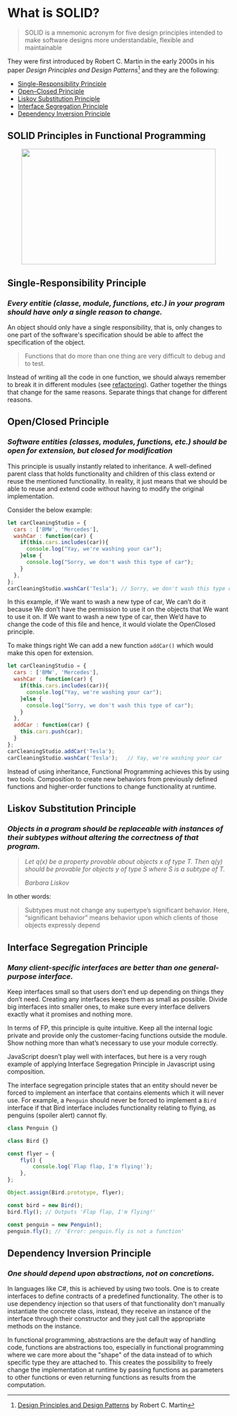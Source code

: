 # What is SOLID?

> SOLID is a mnemonic acronym for five design principles intended to make software designs more understandable, flexible and maintainable

They were first introduced by Robert C. Martin in the early 2000s in his paper *Design Principles and Design Patterns*[^1] and they are the following:

- [Single-Responsibility Principle](https://github.com/mmelamud-godaddy/how-to-become-a-better-developer/blob/main/solid.md#single-responsibility-principle)
- [Open–Closed Principle](https://github.com/mmelamud-godaddy/how-to-become-a-better-developer/blob/main/solid.md#openclosed-principle)
- [Liskov Substitution Principle](https://github.com/mmelamud-godaddy/how-to-become-a-better-developer/blob/main/solid.md#liskov-substitution-principle)
- [Interface Segregation Principle](https://github.com/mmelamud-godaddy/how-to-become-a-better-developer/blob/main/solid.md#interface-segregation-principle)
- [Dependency Inversion Principle](https://github.com/mmelamud-godaddy/how-to-become-a-better-developer/blob/main/solid.md#dependency-inversion-principle)

## SOLID Principles in Functional Programming

<p align="center">
  <img width="440" height="262" src="https://user-images.githubusercontent.com/81258448/186962860-bbacd126-d577-4da4-bcdf-5d75f153f7a9.png">
</p>

## Single-Responsibility Principle

### *Every entitie (classe, module, functions, etc.) in your program should have only a single reason to change.*

An object should only have a single responsibility, that is, only changes to one part of the software's specification should be able to affect the specification of the object.

> Functions that do more than one thing are very difficult to debug and to test. 

Instead of writing all the code in one function, we should always remember to break it in different modules (see [refactoring](https://github.com/mmelamud-godaddy/how-to-become-a-better-developer/blob/main/refactoring.md)). Gather together the things that change for the same reasons. Separate things that change for different reasons.

## Open/Closed Principle

### *Software entities (classes, modules, functions, etc.) should be open for extension, but closed for modification*

This principle is usually instantly related to inheritance. A well-defined parent class that holds functionality and children of this class extend or reuse the mentioned functionality. In reality, it just means that we should be able to reuse and extend code without having to modify the original implementation.

Consider the below example:

```javascript
let carCleaningStudio = {
  cars : ['BMW', 'Mercedes'],
  washCar : function(car) {
    if(this.cars.includes(car)){
      console.log("Yay, we're washing your car");
    }else {
      console.log("Sorry, we don't wash this type of car");
    }  
  },
};
carCleaningStudio.washCar('Tesla'); // Sorry, we don't wash this type of car
```
In this example, if We want to wash a new type of car, We can’t do it because We don’t have the permission to use it on the objects that We want to use it on. If We want to wash a new type of car, then We’d have to change the code of this file and hence, it would violate the OpenClosed principle.

To make things right We can add a new function `addCar()` which would make this open for extension.

```javascript
let carCleaningStudio = {
  cars : ['BMW', 'Mercedes'],
  washCar : function(car) {
    if(this.cars.includes(car)){
      console.log("Yay, we're washing your car");
    }else {
      console.log("Sorry, we don't wash this type of car");
    }  
  },
  addCar : function(car) {
    this.cars.push(car);
  }
};
carCleaningStudio.addCar('Tesla');
carCleaningStudio.washCar('Tesla');   // Yay, we're washing your car
```

Instead of using inheritance, Functional Programming achieves this by using two tools. Composition to create new behaviors from previously defined functions and higher-order functions to change functionality at runtime.

## Liskov Substitution Principle

### *Objects in a program should be replaceable with instances of their subtypes without altering the correctness of that program.*

> *Let q(x) be a property provable about objects x of type T. Then q(y) should be provable for objects y of type S where S is a subtype of T.*
> 
> *Barbara Liskov*

In other words:
> Subtypes must not change any supertype’s significant behavior. Here, “significant behavior” means behavior upon which clients of those objects expressly depend

## Interface Segregation Principle

### *Many client-specific interfaces are better than one general-purpose interface.*

Keep interfaces small so that users don’t end up depending on things they don’t need. Creating any interfaces keeps them as small as possible. Divide big interfaces into smaller ones, to make sure every interface delivers exactly what it promises and nothing more.

In terms of FP, this principle is quite intuitive. Keep all the internal logic private and provide only the customer-facing functions outside the module. Show nothing more than what’s necessary to use your module correctly.

JavaScript doesn’t play well with interfaces, but here is a very rough example of applying Interface Segregation Principle in Javascript using composition.

The interface segregation principle states that an entity should never be forced to implement an interface that contains elements which it will never use. For example, a `Penguin` should never be forced to implement a `Bird` interface if that Bird interface includes functionality relating to flying, as penguins (spoiler alert) cannot fly.

```javascript
class Penguin {}

class Bird {}

const flyer = {
    fly() {
        console.log(`Flap flap, I'm flying!`);
    },
};

Object.assign(Bird.prototype, flyer);

const bird = new Bird();
bird.fly(); // Outputs 'Flap flap, I'm flying!'

const penguin = new Penguin();
penguin.fly(); // 'Error: penguin.fly is not a function'
```

## Dependency Inversion Principle

### *One should depend upon abstractions, not on concretions.*

In languages like C#, this is achieved by using two tools. One is to create interfaces to define contracts of a predefined functionality. The other is to use dependency injection so that users of that functionality don't manually instantiate the concrete class, instead, they receive an instance of the interface through their constructor and they just call the appropriate methods on the instance.

In functional programming, abstractions are the default way of handling code, functions are abstractions too, especially in functional programming where we care more about the "shape" of the data instead of to which specific type they are attached to. This creates the possibility to freely change the implementation at runtime by passing functions as parameters to other functions or even returning functions as results from the computation.

 [^1]: [Design Principles and Design Patterns](http://staff.cs.utu.fi/~jounsmed/doos_06/material/DesignPrinciplesAndPatterns.pdf) by Robert C. Martin
